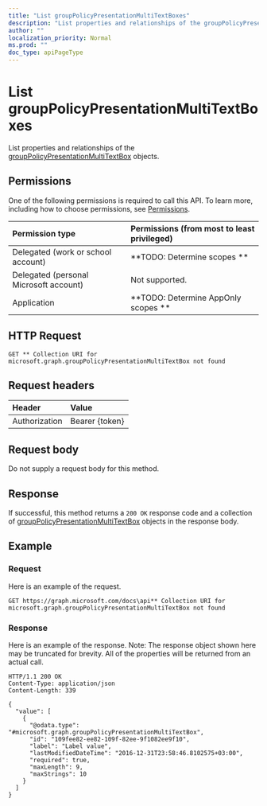```yaml
---
title: "List groupPolicyPresentationMultiTextBoxes"
description: "List properties and relationships of the groupPolicyPresentationMultiTextBox objects."
author: ""
localization_priority: Normal
ms.prod: ""
doc_type: apiPageType
---
```


# List groupPolicyPresentationMultiTextBoxes

List properties and relationships of the [groupPolicyPresentationMultiTextBox](../resources/grouppolicypresentationmultitextbox.md) objects.

## Permissions
One of the following permissions is required to call this API. To learn more, including how to choose permissions, see [Permissions](/concepts/permissions-reference.md).

|Permission type|Permissions (from most to least privileged)|
|:---|:---|
|Delegated (work or school account)|**TODO: Determine scopes **|
|Delegated (personal Microsoft account)|Not supported.|
|Application|**TODO: Determine AppOnly scopes **|

## HTTP Request
<!-- {
  "blockType": "ignored"
}
-->
``` http
GET ** Collection URI for microsoft.graph.groupPolicyPresentationMultiTextBox not found
```

## Request headers
|Header|Value|
|:---|:---|
|Authorization|Bearer {token}|

## Request body
Do not supply a request body for this method.

## Response
If successful, this method returns a `200 OK` response code and a collection of [groupPolicyPresentationMultiTextBox](../resources/grouppolicypresentationmultitextbox.md) objects in the response body.

## Example

### Request
Here is an example of the request.
<!-- {
  "blockType": "request",
  "name": "get_grouppolicypresentationmultitextbox"
}
-->
``` http
GET https://graph.microsoft.com/docs\api** Collection URI for microsoft.graph.groupPolicyPresentationMultiTextBox not found
```

### Response
Here is an example of the response. Note: The response object shown here may be truncated for brevity. All of the properties will be returned from an actual call.
<!-- {
  "blockType": "response",
  "truncated": true,
  "@odata.type": "collection(microsoft.graph.grouppolicypresentationmultitextbox)"
}
-->
``` http
HTTP/1.1 200 OK
Content-Type: application/json
Content-Length: 339

{
  "value": [
    {
      "@odata.type": "#microsoft.graph.groupPolicyPresentationMultiTextBox",
      "id": "109fee82-ee82-109f-82ee-9f1082ee9f10",
      "label": "Label value",
      "lastModifiedDateTime": "2016-12-31T23:58:46.8102575+03:00",
      "required": true,
      "maxLength": 9,
      "maxStrings": 10
    }
  ]
}
```

